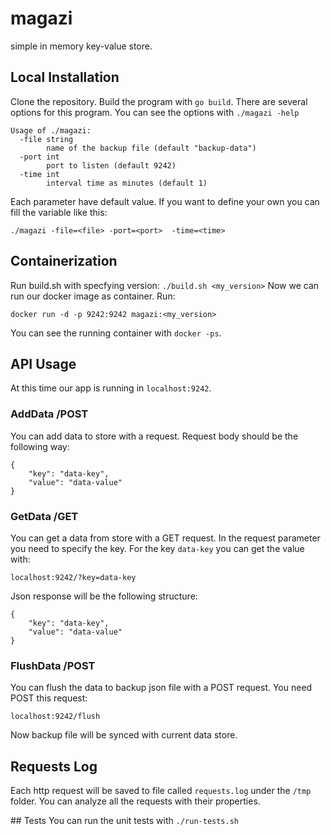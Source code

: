 # magazi
simple in memory key-value store.

## Local Installation
Clone the repository. Build the program with `go build`.
There are several options for this program. You can see the options with `./magazi -help`
```
Usage of ./magazi:
  -file string
    	name of the backup file (default "backup-data")
  -port int
    	port to listen (default 9242)
  -time int
    	interval time as minutes (default 1)
```

Each parameter have default value. If you want to define your own you can fill the variable like this: 
```
./magazi -file=<file> -port=<port>  -time=<time>
```

## Containerization
Run build.sh with specfying version: `./build.sh <my_version>`
Now we can run our docker image as container. Run:
```
docker run -d -p 9242:9242 magazi:<my_version>
```
You can see the running container with `docker -ps`.

## API Usage
At this time our app is running in `localhost:9242`.
### AddData /POST
You can add data to store with a request. Request body should be the following way:
```
{
    "key": "data-key",
    "value": "data-value"
}
```
### GetData /GET
You can get a data from store with a GET request. In the request parameter you need to specify the key. For the key `data-key` you can get the value with:
``` 
localhost:9242/?key=data-key
```
Json response will be the following structure:
```
{
    "key": "data-key",
    "value": "data-value"
}
```

### FlushData /POST
You can flush the data to backup json file with a POST request. You need POST this request:
```
localhost:9242/flush
```
Now backup file will be synced with current data store.

## Requests Log
Each http request will be saved to file called `requests.log` under the `/tmp` folder. You can analyze all the requests with their properties.

## Tests
You can run the unit tests with `./run-tests.sh`